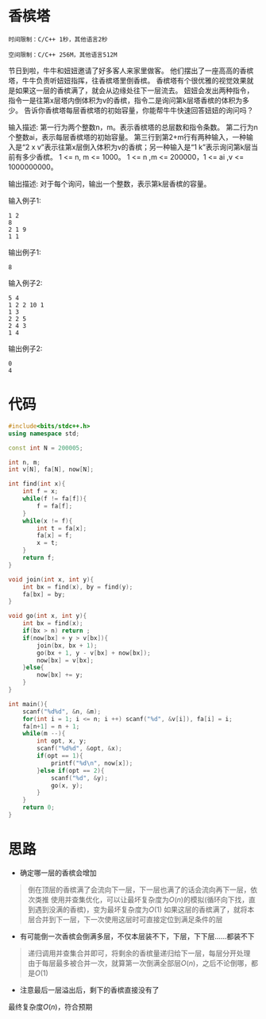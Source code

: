 # 香槟塔
```
时间限制：C/C++ 1秒，其他语言2秒

空间限制：C/C++ 256M，其他语言512M
```
节日到啦，牛牛和妞妞邀请了好多客人来家里做客。
他们摆出了一座高高的香槟塔，牛牛负责听妞妞指挥，往香槟塔里倒香槟。
香槟塔有个很优雅的视觉效果就是如果这一层的香槟满了，就会从边缘处往下一层流去。
妞妞会发出两种指令，指令一是往第x层塔内倒体积为v的香槟，指令二是询问第k层塔香槟的体积为多少。
告诉你香槟塔每层香槟塔的初始容量，你能帮牛牛快速回答妞妞的询问吗？

输入描述:
第一行为两个整数n，m。表示香槟塔的总层数和指令条数。
第二行为n个整数ai，表示每层香槟塔的初始容量。
第三行到第2+m行有两种输入，一种输入是“2 x v”表示往第x层倒入体积为v的香槟；另一种输入是“1 k”表示询问第k层当前有多少香槟。
1 <= n, m <= 1000。
1 <= n ,m <= 200000，1 <= ai ,v <= 1000000000。

输出描述:
对于每个询问，输出一个整数，表示第k层香槟的容量。

输入例子1:
```
1 2
8
2 1 9
1 1
```

输出例子1:
```
8
```

输入例子2:
```
5 4
1 2 2 10 1
1 3
2 2 5
2 4 3
1 4
```
输出例子2:
```
0
4
```

# 代码

```cpp
#include<bits/stdc++.h>
using namespace std;

const int N = 200005;

int n, m;
int v[N], fa[N], now[N];

int find(int x){
    int f = x;
    while(f != fa[f]){
        f = fa[f];
    }
    while(x != f){
        int t = fa[x];
        fa[x] = f;
        x = t;
    }
    return f;
}

void join(int x, int y){
    int bx = find(x), by = find(y);
    fa[bx] = by;
}

void go(int x, int y){
    int bx = find(x);
    if(bx > n) return ;
    if(now[bx] + y > v[bx]){
        join(bx, bx + 1);
        go(bx + 1, y - v[bx] + now[bx]);
        now[bx] = v[bx];
    }else{
        now[bx] += y;
    }
}

int main(){
    scanf("%d%d", &n, &m);
    for(int i = 1; i <= n; i ++) scanf("%d", &v[i]), fa[i] = i;
    fa[n+1] = n + 1;
    while(m --){
        int opt, x, y;
        scanf("%d%d", &opt, &x);
        if(opt == 1){
            printf("%d\n", now[x]);
        }else if(opt == 2){
            scanf("%d", &y);
            go(x, y);
        }
    }
    return 0;
}
```

# 思路

+ 确定哪一层的香槟会增加
> 倒在顶层的香槟满了会流向下一层，下一层也满了的话会流向再下一层，依次类推
> 使用并查集优化，可以让最坏复杂度为$O(n)$的模拟(循环向下找，直到遇到没满的香槟)，变为最坏复杂度为$O(1)$
> 如果这层的香槟满了，就将本层合并到下一层，下一次使用这层时可直接定位到满足条件的层

+ 有可能倒一次香槟会倒满多层，不仅本层装不下，下层，下下层……都装不下
> 递归调用并查集合并即可，将剩余的香槟量递归给下一层，每层分开处理
> 由于每层最多被合并一次，就算第一次倒满全部层$O(n)$，之后不论倒哪，都是$O(1)$

+ 注意最后一层溢出后，剩下的香槟直接没有了

最终复杂度$O(n)$，符合预期